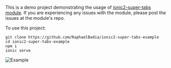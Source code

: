 This is a demo project demonstrating the usage of [ionic2-super-tabs module](https://github.com/zyra/ionic2-super-tabs). If you are experiencing any issues with the module, please post the issues at the module's repo.

To use this project:
```shell
git clone https://github.com/RaphaelBadia/ionic2-super-tabs-example
cd ionic2-super-tabs-example
npm i
ionic serve
```


![Example](https://github.com/zyra/ionic2-super-tabs-example/blob/master/example.gif?raw=true)
